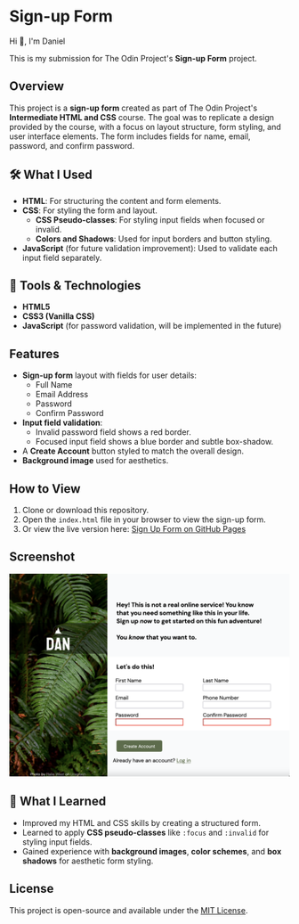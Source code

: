 # Sign-up Form

Hi 👋, I'm Daniel

This is my submission for The Odin Project's **Sign-up Form** project.

## Overview

This project is a **sign-up form** created as part of The Odin Project's **Intermediate HTML and CSS** course. The goal was to replicate a design provided by the course, with a focus on layout structure, form styling, and user interface elements. The form includes fields for name, email, password, and confirm password.

## 🛠 What I Used

- **HTML**: For structuring the content and form elements.
- **CSS**: For styling the form and layout.
  - **CSS Pseudo-classes**: For styling input fields when focused or invalid.
  - **Colors and Shadows**: Used for input borders and button styling.
- **JavaScript** (for future validation improvement): Used to validate each input field separately.

## 🦄 Tools & Technologies

- **HTML5**
- **CSS3 (Vanilla CSS)**
- **JavaScript** (for password validation, will be implemented in the future)

## Features

- **Sign-up form** layout with fields for user details:
  - Full Name
  - Email Address
  - Password
  - Confirm Password
- **Input field validation**:
  - Invalid password field shows a red border.
  - Focused input field shows a blue border and subtle box-shadow.
- A **Create Account** button styled to match the overall design.
- **Background image** used for aesthetics.

## How to View

1. Clone or download this repository.
2. Open the `index.html` file in your browser to view the sign-up form.
3. Or view the live version here: [Sign Up Form on GitHub Pages](https://danny-codes.github.io/Sign-Up-Form/)

## Screenshot

![Sign-up Form Screenshot](https://github.com/danny-codes/Sign-Up-Form/raw/main/screen/screenshot-project.png)

## 🎯 What I Learned

- Improved my HTML and CSS skills by creating a structured form.
- Learned to apply **CSS pseudo-classes** like `:focus` and `:invalid` for styling input fields.
- Gained experience with **background images**, **color schemes**, and **box shadows** for aesthetic form styling.

## License

This project is open-source and available under the [MIT License](LICENSE).

